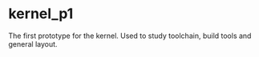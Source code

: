 # kernel_p1
The first prototype for the kernel. Used to study toolchain, build tools and general layout.
